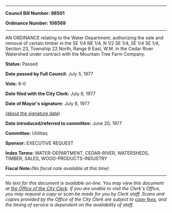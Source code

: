 

********

**Council Bill Number: 98501**
   
**Ordinance Number: 106569**
********

 AN ORDINANCE relating to the Water Department; authorizing the sale and removal of certain timber in the SE 1/4 NE 1/4, N 1/2 SE 1/4, SE 1/4 SE 1/4, Section 23, Township 22 North, Range 8 East, W.M. in the Cedar River Watershed under contract with the Mountain Tree Farm Company.

**Status:** Passed
   
**Date passed by Full Council:** July 5, 1977
   
**Vote:** 8-0
   
**Date filed with the City Clerk:** July 8, 1977
   
**Date of Mayor's signature:** July 8, 1977
   
[(about the signature date)](/~public/approvaldate.htm)
   
   
   
**Date introduced/referred to committee:** June 20, 1977
   
**Committee:** Utilities
   
**Sponsor:** EXECUTIVE REQUEST
   
   
**Index Terms:** WATER-DEPARTMENT, CEDAR-RIVER, WATERSHEDS, TIMBER, SALES, WOOD-PRODUCTS-INDUSTRY

**Fiscal Note:**_(No fiscal note available at this time)_
********

_No text for this document is available on-line. You may view this document at [the Office of the City Clerk](http://www.seattle.gov/leg/clerk/contactUs.htm). If you are unable to visit the Clerk's Office, you may request a copy or scan be made for you by Clerk staff. Scans and copies provided by the Office of the City Clerk are subject to [copy fees](http://clerk.seattle.gov/~public/clerkfees.htm), and the timing of service is dependent on the availability of staff._

